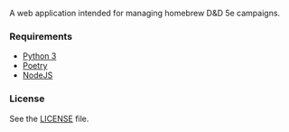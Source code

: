 A web application intended for managing homebrew D&D 5e campaigns.

### Requirements
- [Python 3](https://www.python.org/downloads/)
- [Poetry](https://python-poetry.org/docs/#installation)
- [NodeJS](https://nodejs.org/en)


### License
See the [LICENSE](./LICENSE) file.
